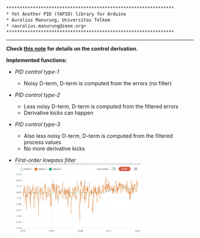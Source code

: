```
***************************************************************
* Yet Another PID (YAPID) library for Arduino   
* Auralius Manurung, Universitas Telkom  
* <auralius.manurung@ieee.org>   
***************************************************************
```
---

**Check [this note](https://github.com/auralius/arduino-pid-template/blob/main/Notes%20on%20PID%20control%20with%20Arduino.pdf) for details on the control derivation.**


**Implemented functions:**
  
* _PID control type-1_  
  * Noisy D-term, D-term is computed from the errors (no filter)
    
* _PID control type-2_  
  * Less noisy D-term, D-term is computed from the filtered errors  
  * Derivative kicks can happen  
    
* _PID control type-3_  
  * Also less noisy D-term, D-term is computed from the filtered process values    
  * No more derivative kicks  
    
* _First-order lowpass filter_   
  <img src="https://github.com/auralius/yapid/blob/main/filter-demo.gif" alt="Alt Text" style="width:70%; height:auto;">


